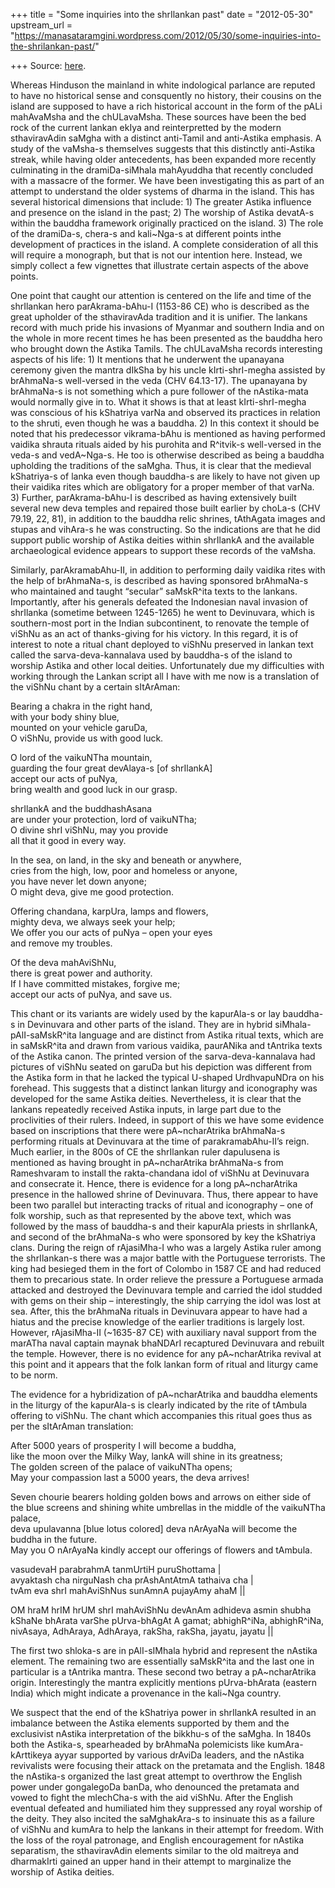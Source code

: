 +++
title = "Some inquiries into the shrIlankan past"
date = "2012-05-30"
upstream_url = "https://manasataramgini.wordpress.com/2012/05/30/some-inquiries-into-the-shrilankan-past/"

+++
Source: [here](https://manasataramgini.wordpress.com/2012/05/30/some-inquiries-into-the-shrilankan-past/).

Whereas Hinduson the mainland in white indological parlance are reputed
to have no historical sense and consquently no history, their cousins on
the island are supposed to have a rich historical account in the form of
the pALi mahAvaMsha and the chULavaMsha. These sources have been the bed
rock of the current lankan ekIya and reinterpretted by the modern
sthaviravAdin saMgha with a distinct anti-Tamil and anti-Astika
emphasis. A study of the vaMsha-s themselves suggests that this
distinctly anti-Astika streak, while having older antecedents, has been
expanded more recently culminating in the dramiDa-siMhala mahAyuddha
that recently concluded with a massacre of the former. We have been
investigating this as part of an attempt to understand the older systems
of dharma in the island. This has several historical dimensions that
include: 1) The greater Astika influence and presence on the island in
the past; 2) The worship of Astika devatA-s within the bauddha framework
originally practiced on the island. 3) The role of the dramiDa-s,
chera-s and kali\~Nga-s at different points inthe development of
practices in the island. A complete consideration of all this will
require a monograph, but that is not our intention here. Instead, we
simply collect a few vignettes that illustrate certain aspects of the
above points.

One point that caught our attention is centered on the life and time of
the shrIlankan hero parAkrama-bAhu-I (1153-86 CE) who is described as
the great upholder of the sthaviravAda tradition and it is unifier. The
lankans record with much pride his invasions of Myanmar and southern
India and on the whole in more recent times he has been presented as the
bauddha hero who brought down the Astika Tamils. The chULavaMsha records
interesting aspects of his life: 1) It mentions that he underwent the
upanayana ceremony given the mantra dIkSha by his uncle kIrti-shrI-megha
assisted by brAhmaNa-s well-versed in the veda (CHV 64.13-17). The
upanayana by brAhmaNa-s is not something which a pure follower of the
nAstika-mata would normally give in to. What it shows is that at least
kIrti-shrI-megha was conscious of his kShatriya varNa and observed its
practices in relation to the shruti, even though he was a bauddha. 2) In
this context it should be noted that his predecessor vikrama-bAhu is
mentioned as having performed vaidika shrauta rituals aided by his
purohita and R^itvik-s well-versed in the veda-s and vedA\~Nga-s. He too
is otherwise described as being a bauddha upholding the traditions of
the saMgha. Thus, it is clear that the medieval kShatriya-s of lanka
even though bauddha-s are likely to have not given up their vaidika
rites which are obligatory for a proper member of that varNa. 3)
Further, parAkrama-bAhu-I is described as having extensively built
several new deva temples and repaired those built earlier by choLa-s
(CHV 79.19, 22, 81), in addition to the bauddha relic shrines, tAthAgata
images and stupas and vihAra-s he was constructing. So the indications
are that he did support public worship of Astika deities within
shrIlankA and the available archaeological evidence appears to support
these records of the vaMsha.

Similarly, parAkramabAhu-II, in addition to performing daily vaidika
rites with the help of brAhmaNa-s, is described as having sponsored
brAhmaNa-s who maintained and taught “secular” saMskR^ita texts to the
lankans. Importantly, after his generals defeated the Indonesian naval
invasion of shrIlanka (sometime between 1245-1265) he went to
Devinuvara, which is southern-most port in the Indian subcontinent, to
renovate the temple of viShNu as an act of thanks-giving for his
victory. In this regard, it is of interest to note a ritual chant
deployed to viShNu preserved in lankan text called the
sarva-deva-kannalava used by bauddha-s of the island to worship Astika
and other local deities. Unfortunately due my difficulties with working
through the Lankan script all I have with me now is a translation of the
viShNu chant by a certain sItArAman:

Bearing a chakra in the right hand,  
with your body shiny blue,  
mounted on your vehicle garuDa,  
O viShNu, provide us with good luck.

O lord of the vaikuNTha mountain,  
guarding the four great devAlaya-s \[of shrIlankA\]  
accept our acts of puNya,  
bring wealth and good luck in our grasp.

shrIlankA and the buddhashAsana  
are under your protection, lord of vaikuNTha;  
O divine shrI viShNu, may you provide  
all that it good in every way.

In the sea, on land, in the sky and beneath or anywhere,  
cries from the high, low, poor and homeless or anyone,  
you have never let down anyone;  
O might deva, give me good protection.

Offering chandana, karpUra, lamps and flowers,  
mighty deva, we always seek your help;  
We offer you our acts of puNya – open your eyes  
and remove my troubles.

Of the deva mahAviShNu,  
there is great power and authority.  
If I have committed mistakes, forgive me;  
accept our acts of puNya, and save us.

This chant or its variants are widely used by the kapurAla-s or lay
bauddha-s in Devinuvara and other parts of the island. They are in
hybrid siMhala-pAlI-saMskR^ita language and are distinct from Astika
ritual texts, which are in saMskR^ita and drawn from various vaidika,
paurANika and tAntrika texts of the Astika canon. The printed version of
the sarva-deva-kannalava had pictures of viShNu seated on garuDa but his
depiction was different from the Astika form in that he lacked the
typical U-shaped UrdhvapuNDra on his forehead. This suggests that a
distinct lankan liturgy and iconography was developed for the same
Astika deities. Nevertheless, it is clear that the lankans repeatedly
received Astika inputs, in large part due to the proclivities of their
rulers. Indeed, in support of this we have some evidence based on
inscriptions that there were pA\~ncharAtrika brAhmaNa-s performing
rituals at Devinuvara at the time of parakramabAhu-II’s reign. Much
earlier, in the 800s of CE the shrIlankan ruler dapulusena is mentioned
as having brought in pA\~ncharAtrika brAhmaNa-s from Rameshvaram to
install the rakta-chandana idol of viShNu at Devinuvara and consecrate
it. Hence, there is evidence for a long pA\~ncharAtrika presence in the
hallowed shrine of Devinuvara. Thus, there appear to have been two
parallel but interacting tracks of ritual and iconography – one of folk
worship, such as that represented by the above text, which was followed
by the mass of bauddha-s and their kapurAla priests in shrIlankA, and
second of the brAhmaNa-s who were sponsored by key the kShatriya clans.
During the reign of rAjasiMha-I who was a largely Astika ruler among the
shrIlankan-s there was a major battle with the Portuguese terrorists.
The king had besieged them in the fort of Colombo in 1587 CE and had
reduced them to precarious state. In order relieve the pressure a
Portuguese armada attacked and destroyed the Devinuvara temple and
carried the idol studded with gems on their ship – interestingly, the
ship carrying the idol was lost at sea. After, this the brAhmaNa rituals
in Devinuvara appear to have had a hiatus and the precise knowledge of
the earlier traditions is largely lost. However, rAjasiMha-II (\~1635-87
CE) with auxiliary naval support from the marATha naval captain maynak
bhaNDArI recaptured Devinuvara and rebuilt the temple. However, there is
no evidence for any pA\~ncharAtrika revival at this point and it appears
that the folk lankan form of ritual and liturgy came to be norm.

The evidence for a hybridization of pA\~ncharAtrika and bauddha elements
in the liturgy of the kapurAla-s is clearly indicated by the rite of
tAmbula offering to viShNu. The chant which accompanies this ritual goes
thus as per the sItArAman translation:

After 5000 years of prosperity I will become a buddha,  
like the moon over the Milky Way, lankA will shine in its greatness;  
The golden screen of the palace of vaikuNTha opens;  
May your compassion last a 5000 years, the deva arrives!

Seven chourie bearers holding golden bows and arrows on either side of  
the blue screens and shining white umbrellas in the middle of the
vaikuNTha palace,  
deva upulavanna \[blue lotus colored\] deva nArAyaNa will become the
buddha in the future.  
May you O nArAyaNa kindly accept our offerings of flowers and tAmbula.

vasudevaH parabrahmA tanmUrtiH puruShottama \|  
avyaktash cha nirguNash cha prAshAntAtmA tathaiva cha \|  
tvAm eva shrI mahAviShNus sunAmnA pujayAmy ahaM \|\|

OM hraM hrIM hrUM shrI mahAviShNu devAnAm adhideva asmin shubha kShaNe
bhArata varShe pUrva-bhAgAt A gamat; abhighR^iNa, abhighR^iNa, nivAsaya,
AdhAraya, AdhAraya, rakSha, rakSha, jayatu, jayatu \|\|

The first two shloka-s are in pAlI-sIMhala hybrid and represent the
nAstika element. The remaining two are essentially saMskR^ita and the
last one in particular is a tAntrika mantra. These second two betray a
pA\~ncharAtrika origin. Interestingly the mantra explicitly mentions
pUrva-bhArata (eastern India) which might indicate a provenance in the
kali\~Nga country.

We suspect that the end of the kShatriya power in shrIlankA resulted in
an imbalance between the Astika elements supported by them and the
exclusivist nAstika interpretation of the bikkhu-s of the saMgha. In
1840s both the Astika-s, spearheaded by brAhmaNa polemicists like
kumAra-kArttikeya ayyar supported by various drAviDa leaders, and the
nAstika revivalists were focusing their attack on the pretamata and the
English. 1848 the nAstika-s organized the last great attempt to
overthrow the English power under gongalegoDa banDa, who denounced the
pretamata and vowed to fight the mlechCha-s with the aid viShNu. After
the English eventual defeated and humiliated him they suppressed any
royal worship of the deity. They also incited the saMghakAra-s to
insinuate this as a failure of viShNu and kumAra to help the lankans in
their attempt for freedom. With the loss of the royal patronage, and
English encouragement for nAstika separatism, the sthaviravAdin elements
similar to the old maitreya and dharmakIrti gained an upper hand in
their attempt to marginalize the worship of Astika deities.

